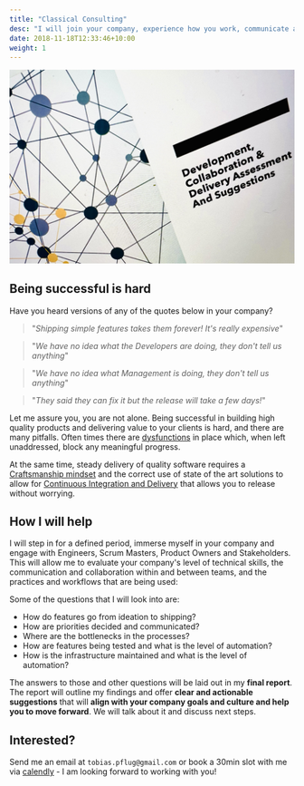 ```yaml
---
title: "Classical Consulting"
desc: "I will join your company, experience how you work, communicate and release software and create a report with my findings: your strenghts and potentials"
date: 2018-11-18T12:33:46+10:00
weight: 1
---
```


![report](/images/report.jpg)

## Being successful is hard

Have you heard versions of any of the quotes below in your company?

> "_Shipping simple features takes them forever! It's really expensive_"

> "_We have no idea what the Developers are doing, they don't tell us anything_"

> "_We have no idea what Management is doing, they don't tell us anything_"

> "_They said they can fix it but the release will take a few days!_"

Let me assure you, you are not alone. Being successful in building high quality products and delivering value to your clients is hard, and there are many pitfalls. Often times there are [dysfunctions](https://www.goodreads.com/book/show/203596.The_Five_Dysfunctions_of_a_Team) in place which, when left unaddressed, block any meaningful progress.

At the same time, steady delivery of quality software requires a [Craftsmanship mindset](https://manifesto.softwarecraftsmanship.org/) and the correct use of state of the art solutions to allow for [Continuous Integration and Delivery](https://en.wikipedia.org/wiki/CI/CD) that allows you to release without worrying.

## How I will help

I will step in for a defined period, immerse myself in your company and engage with Engineers, Scrum Masters, Product Owners and Stakeholders. This will allow me to evaluate your company's level of technical skills, the communication and collaboration within and between teams, and the practices and workflows that are being used:

Some of the questions that I will look into are:

- How do features go from ideation to shipping?
- How are priorities decided and communicated?
- Where are the bottlenecks in the processes?
- How are features being tested and what is the level of automation?
- How is the infrastructure maintained and what is the level of automation?

The answers to those and other questions will be laid out in my **final report**. The report will outline my findings and offer **clear and actionable suggestions** that will **align with your company goals and culture and help you to move forward**. We will talk about it and discuss next steps.


## Interested?

Send me an email at `tobias.pflug@gmail.com` or book a 30min slot with me via [calendly](https://calendly.com/tobias-pflug/30min-chat) - I am looking forward to working with you!
